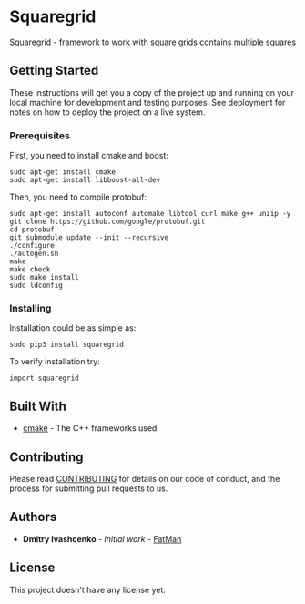 # Squaregrid

Squaregrid - framework to work with square grids contains multiple squares

## Getting Started

These instructions will get you a copy of the project up and running on your local machine for development and testing purposes. See deployment for notes on how to deploy the project on a live system.

### Prerequisites

First, you need to install cmake and boost:

```
sudo apt-get install cmake
sudo apt-get install libboost-all-dev
```

Then, you need to compile protobuf:

```
sudo apt-get install autoconf automake libtool curl make g++ unzip -y
git clone https://github.com/google/protobuf.git
cd protobuf
git submodule update --init --recursive
./configure
./autogen.sh
make
make check
sudo make install
sudo ldconfig
```

### Installing

Installation could be as simple as:

```
sudo pip3 install squaregrid
```

To verify installation try: 

```
import squaregrid
```

## Built With

* [cmake](https://cmake.org/documentation/) - The C++ frameworks used

## Contributing

Please read [CONTRIBUTING](https://marketing-logic.atlassian.net/wiki/spaces/ML/pages/96600066/DevOps) for details on our code of conduct, and the process for submitting pull requests to us.

## Authors

* **Dmitry Ivashcenko** - *Initial work* - [FatMan](https://github.com/fatman)

## License

This project doesn't have any license yet.


